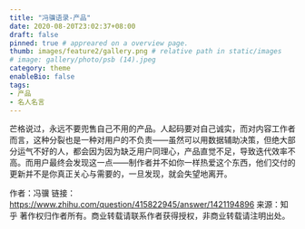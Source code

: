 ```yaml
---
title: "冯骥语录-产品"
date: 2020-08-20T23:02:37+08:00
draft: false
pinned: true # appreared on a overview page.
thumb: images/feature2/gallery.png # relative path in static/images
# image: gallery/photo/psb (14).jpeg
category: theme
enableBio: false
tags:
- 产品
- 名人名言
---
```


芒格说过，永远不要兜售自己不用的产品。人起码要对自己诚实，而对内容工作者而言，这种分裂也是一种对用户的不负责——虽然可以用数据辅助决策，但绝大部分运气不好的人，都会因为因为缺乏用户同理心，产品直觉不足，导致迭代效率不高。而用户最终会发现这一点——制作者并不如你一样热爱这个东西，他们交付的更新并不是你真正关心与需要的，一旦发现，就会失望地离开。

作者：冯骥
链接：https://www.zhihu.com/question/415822945/answer/1421194896
来源：知乎
著作权归作者所有。商业转载请联系作者获得授权，非商业转载请注明出处。